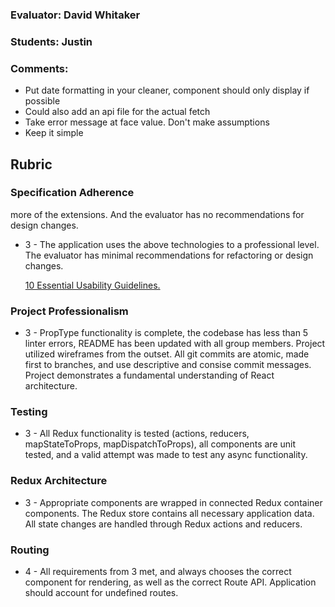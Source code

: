### Evaluator: David Whitaker
### Students: Justin
### Comments:

* Put date formatting in your cleaner, component should only display if possible
* Could also add an api file for the actual fetch
* Take error message at face value. Don't make assumptions
* Keep it simple 

## Rubric

### Specification Adherence

  more of the extensions. And the evaluator has no recommendations for design changes.
* 3 - The application uses the above technologies to a professional level. The
  evaluator has minimal recommendations for refactoring or design changes.

  [10 Essential Usability Guidelines.](https://speckyboy.com/10-essential-web-application-usability-guidelines/)

### Project Professionalism

* 3 - PropType functionality is complete, the codebase has less than 5 linter
  errors, README has been updated with all group members. Project utilized
  wireframes from the outset. All git commits are atomic, made first to
  branches, and use descriptive and consise commit messages. Project
  demonstrates a fundamental understanding of React architecture.

### Testing

* 3 - All Redux functionality is tested (actions, reducers, mapStateToProps, mapDispatchToProps), all
  components are unit tested, and a valid attempt was made to test any async
  functionality.

### Redux Architecture

* 3 - Appropriate components are wrapped in connected Redux container components. The Redux store contains all necessary      application data. All state changes are handled through Redux actions and reducers.

### Routing

* 4 - All requirements from 3 met, and always chooses the correct component for
  rendering, as well as the correct Route API. Application should account for
  undefined routes.
